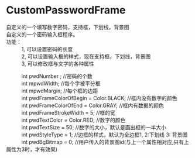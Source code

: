 # CustomPasswordFrame
自定义的一个填写数字密码，支持框，下划线，背景图<br/>
自定义的一个密码输入框程序。<br/>
功能：<br/>
　　　1, 可以设置密码的长度<br/>
　　　2, 可以设置输入框的样式，现在支持框，下划线，背景图<br/>
　　　3, 可以修改框与文字的各种属性<br/>

　　　int pwdNumber ;                                //密码的个数<br/>
　　　int mpwdWidth;                                 //每个字被平分框<br/>
　　　int mpwdMargin;                                //每个框的边距<br/>
　　　int pwdFrameColorOfBegin = Color.BLACK;        //框内没有数字的颜色<br/>
　　　int pwdFrameColorOfEnd = Color.GRAY;           //框内有数据的颜色<br/>
　　　int pwdFrameStrokeWidth = 5;                   //框的宽<br/>
　　　int pwdTextColor = Color.RED;                  //数字的颜色<br/>
　　　int pwdTextSize = 50;                          //数字的大小，默认是画出框的一半大小<br/>
　　　int pwdStyleType = 1;                          //边框的样式，默认为全边框1, 2:下划线 3: 背景图<br/>
　　　int pwdBgBitmap = 0;                           //用户传入的背景图id(与上一个属性相对应,只有上属性为3时，才有效果)<br/>
